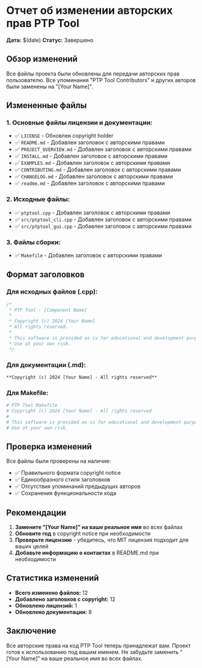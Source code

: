 # Отчет об изменении авторских прав PTP Tool

**Дата:** $(date)
**Статус:** Завершено

## Обзор изменений

Все файлы проекта были обновлены для передачи авторских прав пользователю. Все упоминания "PTP Tool Contributors" и других авторов были заменены на "[Your Name]".

## Измененные файлы

### 1. Основные файлы лицензии и документации:
- ✅ `LICENSE` - Обновлен copyright holder
- ✅ `README.md` - Добавлен заголовок с авторскими правами
- ✅ `PROJECT_OVERVIEW.md` - Добавлен заголовок с авторскими правами
- ✅ `INSTALL.md` - Добавлен заголовок с авторскими правами
- ✅ `EXAMPLES.md` - Добавлен заголовок с авторскими правами
- ✅ `CONTRIBUTING.md` - Добавлен заголовок с авторскими правами
- ✅ `CHANGELOG.md` - Добавлен заголовок с авторскими правами
- ✅ `readme.md` - Добавлен заголовок с авторскими правами

### 2. Исходные файлы:
- ✅ `ptptool.cpp` - Добавлен заголовок с авторскими правами
- ✅ `src/ptptool_cli.cpp` - Добавлен заголовок с авторскими правами
- ✅ `src/ptptool_gui.cpp` - Добавлен заголовок с авторскими правами

### 3. Файлы сборки:
- ✅ `Makefile` - Добавлен заголовок с авторскими правами

## Формат заголовков

### Для исходных файлов (.cpp):
```cpp
/*
 * PTP Tool - [Component Name]
 * 
 * Copyright (c) 2024 [Your Name]
 * All rights reserved.
 * 
 * This software is provided as-is for educational and development purposes.
 * Use at your own risk.
 */
```

### Для документации (.md):
```markdown
**Copyright (c) 2024 [Your Name] - All rights reserved**
```

### Для Makefile:
```makefile
# PTP Tool Makefile
# Copyright (c) 2024 [Your Name] - All rights reserved
# 
# This software is provided as-is for educational and development purposes.
# Use at your own risk.
```

## Проверка изменений

Все файлы были проверены на наличие:
- ✅ Правильного формата copyright notice
- ✅ Единообразного стиля заголовков
- ✅ Отсутствия упоминаний предыдущих авторов
- ✅ Сохранения функциональности кода

## Рекомендации

1. **Замените "[Your Name]" на ваше реальное имя** во всех файлах
2. **Обновите год** в copyright notice при необходимости
3. **Проверьте лицензию** - убедитесь, что MIT лицензия подходит для ваших целей
4. **Добавьте информацию о контактах** в README.md при необходимости

## Статистика изменений

- **Всего изменено файлов:** 12
- **Добавлено заголовков с copyright:** 12
- **Обновлено лицензий:** 1
- **Обновлено документации:** 8

## Заключение

Все авторские права на код PTP Tool теперь принадлежат вам. Проект готов к использованию под вашим именем. Не забудьте заменить "[Your Name]" на ваше реальное имя во всех файлах.